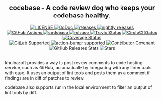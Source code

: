 <h2 align="center">
  codebase - A code review dog who keeps your codebase healthy.
</h2>

<div align="center">
  <a href="./LICENSE">
    <img alt="LICENSE" src="https://img.shields.io/badge/license-MIT-blue.svg?maxAge=43200">
  </a>
  <a href="https://godoc.org/github.com/khulnasoft/codebase">
    <img alt="GoDoc" src="https://img.shields.io/badge/godoc-reference-4F73B3.svg?label=godoc.org&maxAge=43200&logo=go">
  </a>
  <a href="./CHANGELOG.md">
    <img alt="releases" src="https://img.shields.io/github/release/khulnasoft/codebase.svg?logo=github">
  </a>
  <a href="https://github.com/khulnasoft/nightly">
    <img alt="nightly releases" src="https://img.shields.io/github/v/release/codebase/nightly.svg?logo=github">
  </a>
</div>

<div align="center">
  <a href="https://github.com/khulnasoft/codebase/actions?query=workflow%3AGo+event%3Apush+branch%3Amaster">
    <img alt="GitHub Actions" src="https://github.com/khulnasoft/codebase/workflows/Go/badge.svg">
  </a>
  <a href="https://github.com/khulnasoft/codebase/actions?query=workflow%3Acodebase+event%3Apush+branch%3Amaster">
    <img alt="codebase" src="https://github.com/khulnasoft/codebase/workflows/codebase/badge.svg?branch=master&event=push">
  </a>
  <a href="https://github.com/khulnasoft/codebase/actions?query=workflow%3Arelease">
    <img alt="release" src="https://github.com/khulnasoft/codebase/workflows/release/badge.svg">
  </a>
  <a href="https://travis-ci.org/khulnasoft/codebase"><img alt="Travis Status" src="https://img.shields.io/travis/khulnasoft/codebase/master.svg?label=Travis&logo=travis"></a>
  <a href="https://circleci.com/gh/khulnasoft/codebase"><img alt="CircleCI Status" src="http://img.shields.io/circleci/build/github/khulnasoft/codebase/master.svg?label=CircleCI&logo=circleci"></a>
  <a href="https://codecov.io/github/khulnasoft/codebase"><img alt="Coverage Status" src="https://img.shields.io/codecov/c/github/khulnasoft/codebase/master.svg?logo=codecov"></a>
</div>

<div align="center">
  <a href="https://gitlab.com/khulnasoft/codebase/pipelines">
    <img alt="GitLab Supported" src="https://img.shields.io/badge/GitLab%20-Supported-fc6d26?logo=gitlab">
  </a>
  <a href="https://github.com/haya14busa/action-bumpr">
    <img alt="action-bumpr supported" src="https://img.shields.io/badge/bumpr-supported-ff69b4?logo=github&link=https://github.com/haya14busa/action-bumpr">
  </a>
  <a href="https://github.com/khulnasoft/.github/blob/master/CODE_OF_CONDUCT.md">
    <img alt="Contributor Covenant" src="https://img.shields.io/badge/Contributor%20Covenant-v2.0%20adopted-ff69b4.svg">
  </a>
  <a href="https://somsubhra.github.io/github-release-stats/?username=khulnasoft&repository=codebase&per_page=30">
    <img alt="GitHub Releases Stats" src="https://img.shields.io/github/downloads/khulnasoft/codebase/total.svg?logo=github">
  </a>
  <a href="https://starchart.cc/khulnasoft/codebase"><img alt="Stars" src="https://img.shields.io/github/stars/khulnasoft/codebase.svg?style=social"></a>
</div>
<br />

khulnasoft provides a way to post review comments to code hosting service,
such as GitHub, automatically by integrating with any linter tools with ease.
It uses an output of lint tools and posts them as a comment if findings are in
diff of patches to review.

codebase also supports run in the local environment to filter an output of lint tools
by diff.
